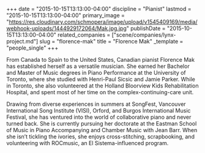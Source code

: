 +++
date = "2015-10-15T13:13:00-04:00"
discipline = "Pianist"
lastmod = "2015-10-15T13:13:00-04:00"
primary_image = "https://res.cloudinary.com/schmopera/image/upload/v1545409169/media/webhook-uploads/1444929172064/Mak.jpg.jpg"
publishDate = "2015-10-15T13:13:00-04:00"
related_companies = ["scene/companies/lynx-project.md"]
slug = "florence-mak"
title = "Florence Mak"
_template = "people_single"
+++

From Canada to Spain to the United States, Canadian pianist Florence Mak has established herself as a versatile musician.  She earned her Bachelor and Master of Music degrees in Piano Performance at the University of Toronto, where she studied with Henri-Paul Sicsic and Jamie Parker.  While in Toronto, she also volunteered at the Holland Bloorview Kids Rehabilitation Hospital, and spent most of her time on the complex-continuing-care unit.
 
Drawing from diverse experiences in summers at SongFest, Vancouver International Song Institute (VISI), Orford, and Burgos International Music Festival, she has ventured into the world of collaborative piano and never turned back.  She is currently pursuing her doctorate at the Eastman School of Music in Piano Accompanying and Chamber Music with Jean Barr.  When she isn’t tickling the ivories, she enjoys cross-stitching, scrapbooking, and volunteering with ROCmusic, an El Sistema-influenced program. 
